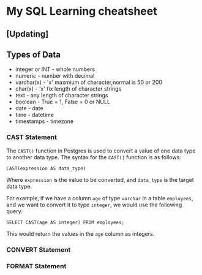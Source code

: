 # My SQL Learning cheatsheet
## [Updating]


## Types of Data

- integer or INT - whole numbers
- numeric - number with decimal
- varchar(x) - 'x' maxmium of character,normal is 50 or 200
- char(x) - 'x' fix length of character strings
- text - any length of character strings
- boolean - True = 1, False = 0 or NULL
- date - date
- time - datetime
- timestamps - timezone

### CAST Statement
The `CAST()` function in Postgres is used to convert a value of one data type to another data type. The syntax for the `CAST()` function is as follows:

```
CAST(expression AS data_type)

```

Where `expression` is the value to be converted, and `data_type` is the target data type.

For example, if we have a column `age` of type `varchar` in a table `employees`, and we want to convert it to type `integer`, we would use the following query:

```
SELECT CAST(age AS integer) FROM employees;

```

This would return the values in the `age` column as integers.

### CONVERT Statement



### FORMAT Statement
